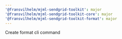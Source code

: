 ```yaml
---
'@fransvilhelm/mjml-sendgrid-toolkit': major
'@fransvilhelm/mjml-sendgrid-toolkit-core': major
'@fransvilhelm/mjml-sendgrid-toolkit-format': major
---
```


Create format cli command
